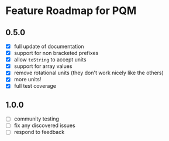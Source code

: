 Feature Roadmap for PQM
================================================================================

0.5.0
--------------------------------------------------------------------------------
- [x] full update of documentation
- [x] support for non bracketed prefixes 
- [x] allow `toString` to accept units
- [x] support for array values
- [x] remove rotational units (they don't work nicely like the others)
- [x] more units!
- [x] full test coverage

1.0.0
--------------------------------------------------------------------------------
- [ ] community testing
- [ ] fix any discovered issues
- [ ] respond to feedback